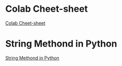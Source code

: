 # Colab Cheet-sheet

[Colab Cheet-sheet](https://colab.research.google.com/github/Tanu-N-Prabhu/Python/blob/master/Cheat_sheet_for_Google_Colab.ipynb)

# String Methond in Python

[String Methond in Python](https://docs.python.org/3.7/library/stdtypes.html#string-methods)


